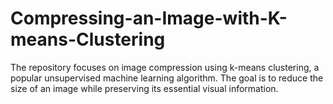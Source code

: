# Compressing-an-Image-with-K-means-Clustering
The repository focuses on image compression using k-means clustering, a popular unsupervised machine learning algorithm. The goal is to reduce the size of an image while preserving its essential visual information.
